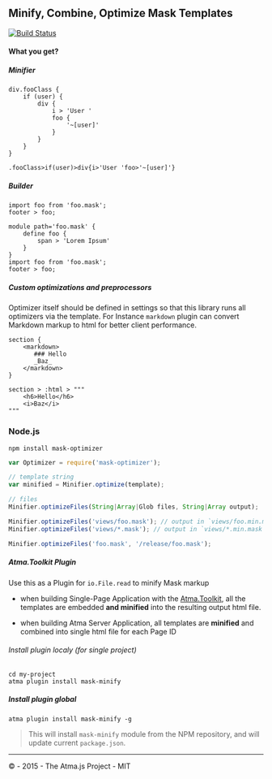 Minify, Combine, Optimize Mask Templates
-----

[![Build Status](https://travis-ci.org/atmajs/mask-optimizer.png?branch=master)](https://travis-ci.org/atmajs/mask-optimizer)

#### What you get?

##### Minifier
```mask
div.fooClass {
	if (user) {
		div {
			i > 'User '
			foo {
				'~[user]'
			}
		}
	}
}
```
```mask
.fooClass>if(user)>div{i>'User 'foo>'~[user]'}
```
##### Builder
```mask
import foo from 'foo.mask';
footer > foo;
```
```mask
module path='foo.mask' {
	define foo {
		span > 'Lorem Ipsum'
	}
}
import foo from 'foo.mask';
footer > foo;
```
##### Custom optimizations and preprocessors
Optimizer itself should be defined in settings so that this library runs all optimizers via the template. For Instance `markdown` plugin can convert Markdown markup to html for better client performance.
```mask
section {
	<markdown>
	   ### Hello
	   _Baz_
	</markdown>
}
```
```mask
section > :html > """
	<h6>Hello</h6>
	<i>Baz</i>
"""
```


### Node.js

```
npm install mask-optimizer
```

```javascript
var Optimizer = require('mask-optimizer');

// template string
var minified = Minifier.optimize(template);

// files
Minifier.optimizeFiles(String|Array|Glob files, String|Array output);

Minifier.optimizeFiles('views/foo.mask'); // output in `views/foo.min.mask`
Minifier.optimizeFiles('views/*.mask'); // output in `views/*.min.mask`

Minifier.optimizeFiles('foo.mask', '/release/foo.mask');

```

##### Atma.Toolkit Plugin

Use this as a Plugin for `io.File.read` to minify Mask markup

- when building Single-Page Application with the [Atma.Toolkit](https://github.com/atmajs/Atma.Toolkit), all the templates are embedded **and minified** into the resulting output html file.

- when building Atma Server Application, all templates are **minified** and combined into single html file for each Page ID


###### Install plugin localy (for single project)
```
cd my-project
atma plugin install mask-minify
```

##### Install plugin global
```
atma plugin install mask-minify -g
```

> This will install `mask-minify` module from the NPM repository, and will update current `package.json`.


----
:copyright: - 2015 - The Atma.js Project - MIT